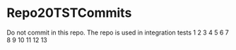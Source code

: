 # Repo20TSTCommits
Do not commit in this repo. The repo is used in integration tests
1
2
3
4
5
6
7
8
9
10
11
12
13
